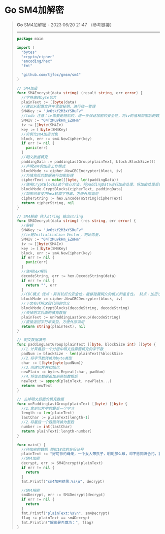# Go SM4加解密

> **Go** SM4加解密  - 2023·06/20 21:47 （参考链接）
>
> ***
>
> ```go
> package main
>
> import (
>   "bytes"
>   "crypto/cipher"
>   "encoding/hex"
>   "fmt"
>
>   "github.com/tjfoc/gmsm/sm4"
> )
>
> // SM4加密
> func SM4Encrypt(data string) (result string, err error) {
>   //字符串转byte切片
>   plainText := []byte(data)
>   //建议从配置文件中读取秘钥，进行统一管理
>   SM4Key := "Uv6tkf2M3xYSRuFv"
>   //todo 注意：iv需要是随机的，进一步保证加密的安全性，将iv的值和加密后的数据一起返回给外部
>   SM4Iv := "04TzMuvkHm_EZnHm"
>   iv := []byte(SM4Iv)
>   key := []byte(SM4Key)
>   //实例化sm4加密对象
>   block, err := sm4.NewCipher(key)
>   if err != nil {
>     panic(err)
>   }
>   //明文数据填充
>   paddingData := paddingLastGroup(plainText, block.BlockSize())
>   //声明SM4的加密工作模式
>   blockMode := cipher.NewCBCEncrypter(block, iv)
>   //为填充后的数据进行加密处理
>   cipherText := make([]byte, len(paddingData))
>   //使用CryptBlocks这个核心方法，将paddingData进行加密处理，将加密处理后的值赋值到cipherText中
>   blockMode.CryptBlocks(cipherText, paddingData)
>   //加密结果使用hex转成字符串，方便外部调用
>   cipherString := hex.EncodeToString(cipherText)
>   return cipherString, nil
> }
>
> // SM4解密 传入string 输出string
> func SM4Decrypt(data string) (res string, err error) {
>   //秘钥
>   SM4Key := "Uv6tkf2M3xYSRuFv"
>   //iv是Initialization Vector，初始向量，
>   SM4Iv := "04TzMuvkHm_EZnHm"
>   iv := []byte(SM4Iv)
>   key := []byte(SM4Key)
>   block, err := sm4.NewCipher(key)
>   if err != nil {
>     panic(err)
>   }
>   //使用hex解码
>   decodeString, err := hex.DecodeString(data)
>   if err != nil {
>     return "", err
>   }
>   //CBC模式 优点：具有较好的安全性，能够隐藏明文的模式和重复性。 缺点：加密过程是串行的，不适合并行处理。
>   blockMode := cipher.NewCBCDecrypter(block, iv)
>   //下文有详解这段代码的含义
>   blockMode.CryptBlocks(decodeString, decodeString)
>   //去掉明文后面的填充数据
>   plainText := unPaddingLastGroup(decodeString)
>   //直接返回字符串类型，方便外部调用
>   return string(plainText), nil
> }
>
> // 明文数据填充
> func paddingLastGroup(plainText []byte, blockSize int) []byte {
>   //1.计算最后一个分组中明文后需要填充的字节数
>   padNum := blockSize - len(plainText)%blockSize
>   //2.将字节数转换为byte类型
>   char := []byte{byte(padNum)}
>   //3.创建切片并初始化
>   newPlain := bytes.Repeat(char, padNum)
>   //4.将填充数据追加到原始数据后
>   newText := append(plainText, newPlain...)
>   return newText
> }
>
> // 去掉明文后面的填充数据
> func unPaddingLastGroup(plainText []byte) []byte {
>   //1.拿到切片中的最后一个字节
>   length := len(plainText)
>   lastChar := plainText[length-1]
>   //2.将最后一个数据转换为整数
>   number := int(lastChar)
>   return plainText[:length-number]
> }
>
> func main() {
>   //待加密的数据 模拟18位的身份证号
>   plainText := "好可怜的母亲，一个女人带孩子，明明那么难，却不愿同流合污，靠自己的努力改变生活，如果不是被害，她会成功的[流泪][流泪]"
>   //SM4加密
>   decrypt, err := SM4Encrypt(plainText)
>   if err != nil {
>     return
>   }
>   fmt.Printf("sm4加密结果:%s\n", decrypt)
>
>   //SM4解密
>   sm4Decrypt, err := SM4Decrypt(decrypt)
>   if err != nil {
>     return
>   }
>   fmt.Printf("plainText:%s\n", sm4Decrypt)
>   flag := plainText == sm4Decrypt
>   fmt.Println("解密是否成功：", flag)
> }
>
> ```
